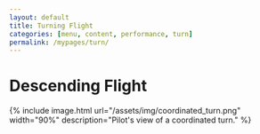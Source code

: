 ```yaml
---
layout: default
title: Turning Flight
categories: [menu, content, performance, turn]
permalink: /mypages/turn/
---
```


# Descending Flight

{% include image.html
  url="/assets/img/coordinated_turn.png"
  width="90%"
  description="Pilot's view of a coordinated turn."
  %}
